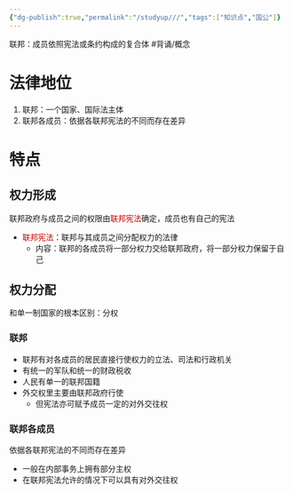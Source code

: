 ```yaml
---
{"dg-publish":true,"permalink":"/studyup///","tags":["知识点","国公"]}
---
```


联邦：成员依照宪法或条约构成的复合体 #背诵/概念 
# 法律地位
1. 联邦：一个国家、国际法主体
2. 联邦各成员：依据各联邦宪法的不同而存在差异
# 特点
## 权力形成
联邦政府与成员之间的权限由<font color="#c00000">联邦宪法</font>确定，成员也有自己的宪法
- <font color="#c00000">联邦宪法</font>：联邦与其成员之间分配权力的法律
	- 内容：联邦的各成员将一部分权力交给联邦政府，将一部分权力保留于自己
## 权力分配
和单一制国家的根本区别：分权
### 联邦
- 联邦有对各成员的居民直接行使权力的立法、司法和行政机关
- 有统一的军队和统一的财政税收
- 人民有单一的联邦国籍
- 外交权里主要由联邦政府行使
	- 但宪法亦可赋予成员一定的对外交往权
### 联邦各成员
依据各联邦宪法的不同而存在差异
- 一般在内部事务上拥有部分主权
- 在联邦宪法允许的情况下可以具有对外交往权